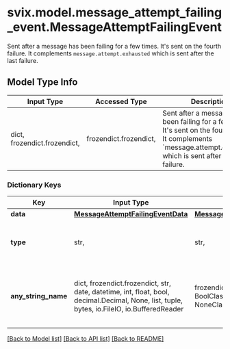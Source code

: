 # svix.model.message_attempt_failing_event.MessageAttemptFailingEvent

Sent after a message has been failing for a few times. It's sent on the fourth failure. It complements `message.attempt.exhausted` which is sent after the last failure.

## Model Type Info
Input Type | Accessed Type | Description | Notes
------------ | ------------- | ------------- | -------------
dict, frozendict.frozendict,  | frozendict.frozendict,  | Sent after a message has been failing for a few times. It&#x27;s sent on the fourth failure. It complements &#x60;message.attempt.exhausted&#x60; which is sent after the last failure. | 

### Dictionary Keys
Key | Input Type | Accessed Type | Description | Notes
------------ | ------------- | ------------- | ------------- | -------------
**data** | [**MessageAttemptFailingEventData**](MessageAttemptFailingEventData.md) | [**MessageAttemptFailingEventData**](MessageAttemptFailingEventData.md) |  | 
**type** | str,  | str,  |  | [optional] must be one of ["message.attempt.failing", ] if omitted the server will use the default value of "message.attempt.failing"
**any_string_name** | dict, frozendict.frozendict, str, date, datetime, int, float, bool, decimal.Decimal, None, list, tuple, bytes, io.FileIO, io.BufferedReader | frozendict.frozendict, str, BoolClass, decimal.Decimal, NoneClass, tuple, bytes, FileIO | any string name can be used but the value must be the correct type | [optional]

[[Back to Model list]](../../README.md#documentation-for-models) [[Back to API list]](../../README.md#documentation-for-api-endpoints) [[Back to README]](../../README.md)

